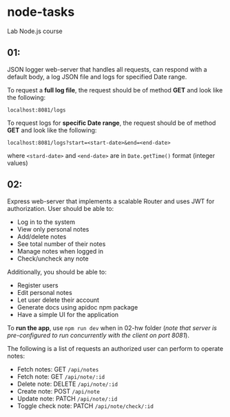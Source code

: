 # node-tasks
Lab Node.js course

## 01:
JSON logger web-server that handles all requests, can respond with a default body, a log JSON file and logs for specified Date range.

To request a **full log file**, the request should be of method **GET** and look like the following:
```
localhost:8081/logs
```

To request logs for **specific Date range**, the request should be of method **GET** and look like the following:
```
localhost:8081/logs?start=<start-date>&end=<end-date>
```
where `<stard-date>` and `<end-date>` are in `Date.getTime()` format (integer values)

## 02:
Express web-server that implements a scalable Router and uses JWT for authorization.
User should be able to:
* Log in to the system
* View only personal notes
* Add/delete notes
* See total number of their notes
* Manage notes when logged in
* Check/uncheck any note

Additionally, you should be able to:
* Register users
* Edit personal notes
* Let user delete their account
* Generate docs using apidoc npm package
* Have a simple UI for the application

To **run the app**, use `npm run dev` when in 02-hw folder
(*note that server is pre-configured to run concurrently with the client on port 8081*).

The following is a list of requests an authorized user can perform to operate notes:
* Fetch notes: GET `/api/notes`
* Fetch note: GET `/api/note/:id`
* Delete note: DELETE `/api/note/:id`
* Create note: POST `/api/note`
* Update note: PATCH `/api/note/:id`
* Toggle check note: PATCH `/api/note/check/:id`